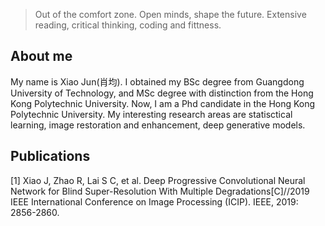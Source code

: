 

> Out of the comfort zone.
> Open minds, shape the future. 
> Extensive reading, critical thinking, coding and fittness.

## About me

My name is Xiao Jun(肖均). I obtained my BSc degree from Guangdong University of Technology, and MSc degree with distinction from the Hong Kong Polytechnic University. Now, I am a Phd candidate in the Hong Kong Polytechnic University. My interesting research areas are statisctical learning, image restoration and enhancement, deep generative models.

## Publications

[1] Xiao J, Zhao R, Lai S C, et al. Deep Progressive Convolutional Neural Network for Blind Super-Resolution With Multiple Degradations[C]//2019 IEEE International Conference on Image Processing (ICIP). IEEE, 2019: 2856-2860.





